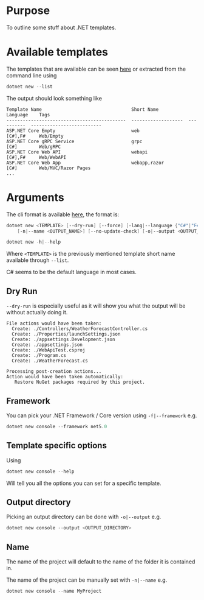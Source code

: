 # Purpose

To outline some stuff about .NET templates.

# Available templates

The templates that are available can be seen [here](https://docs.microsoft.com/en-us/dotnet/core/tools/dotnet-new#arguments) or extracted from the command line using

```ps1
dotnet new --list
```

The output should look something like

```
Template Name                                 Short Name           Language    Tags
--------------------------------------------  -------------------  ----------  --------------------------
ASP.NET Core Empty                            web                  [C#],F#     Web/Empty
ASP.NET Core gRPC Service                     grpc                 [C#]        Web/gRPC
ASP.NET Core Web API                          webapi               [C#],F#     Web/WebAPI
ASP.NET Core Web App                          webapp,razor         [C#]        Web/MVC/Razor Pages
...
```

# Arguments

The cli format is available [here](https://docs.microsoft.com/en-us/dotnet/core/tools/dotnet-new#synopsis), the format is:

```ps1
dotnet new <TEMPLATE> [--dry-run] [--force] [-lang|--language {"C#"|"F#"|VB}]
    [-n|--name <OUTPUT_NAME>] [--no-update-check] [-o|--output <OUTPUT_DIRECTORY>] [Template options]

dotnet new -h|--help
```

Where `<TEMPLATE>` is the previously mentioned template short name available through `--list`.

C# seems to be the default language in most cases.

## Dry Run

`--dry-run` is especially useful as it will show you what the output will be without actually doing it.

```
File actions would have been taken:
  Create: ./Controllers/WeatherForecastController.cs
  Create: ./Properties/launchSettings.json
  Create: ./appsettings.Development.json
  Create: ./appsettings.json
  Create: ./WebApiTest.csproj
  Create: ./Program.cs
  Create: ./WeatherForecast.cs

Processing post-creation actions...
Action would have been taken automatically:
   Restore NuGet packages required by this project.
```

## Framework

You can pick your .NET Framework / Core version using `-f|--framework` e.g.

```ps1
dotnet new console --framework net5.0
```

## Template specific options

Using

```ps1
dotnet new console --help
```

Will tell you all the options you can set for a specific template.

## Output directory

Picking an output directory can be done with `-o|--output` e.g.

```ps1
dotnet new console --output <OUTPUT_DIRECTORY>
```

## Name

The name of the project will default to the name of the folder it is contained in.

The name of the project can be manually set with `-n|--name` e.g.

```ps1
dotnet new console --name MyProject
```
